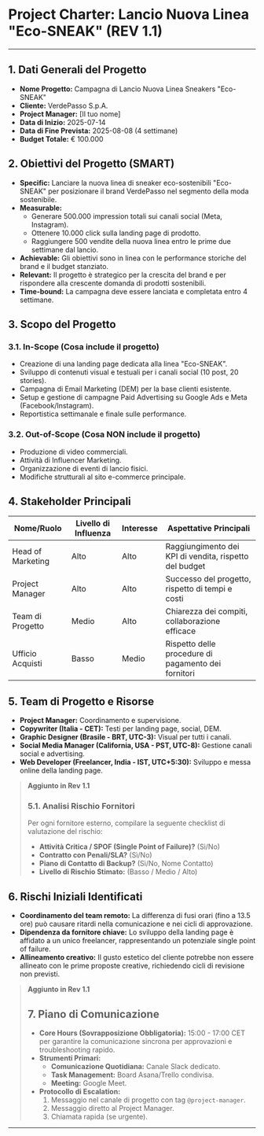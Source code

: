 # Project Charter: Lancio Nuova Linea "Eco-SNEAK" (REV 1.1)

---

## 1. Dati Generali del Progetto

- **Nome Progetto:** Campagna di Lancio Nuova Linea Sneakers "Eco-SNEAK"
- **Cliente:** VerdePasso S.p.A.
- **Project Manager:** [Il tuo nome]
- **Data di Inizio:** 2025-07-14
- **Data di Fine Prevista:** 2025-08-08 (4 settimane)
- **Budget Totale:** € 100.000

## 2. Obiettivi del Progetto (SMART)

- **Specific:** Lanciare la nuova linea di sneaker eco-sostenibili "Eco-SNEAK" per posizionare il brand VerdePasso nel segmento della moda sostenibile.
- **Measurable:**
  - Generare 500.000 impression totali sui canali social (Meta, Instagram).
  - Ottenere 10.000 click sulla landing page di prodotto.
  - Raggiungere 500 vendite della nuova linea entro le prime due settimane dal lancio.
- **Achievable:** Gli obiettivi sono in linea con le performance storiche del brand e il budget stanziato.
- **Relevant:** Il progetto è strategico per la crescita del brand e per rispondere alla crescente domanda di prodotti sostenibili.
- **Time-bound:** La campagna deve essere lanciata e completata entro 4 settimane.

## 3. Scopo del Progetto

### 3.1. In-Scope (Cosa include il progetto)

- Creazione di una landing page dedicata alla linea "Eco-SNEAK".
- Sviluppo di contenuti visual e testuali per i canali social (10 post, 20 stories).
- Campagna di Email Marketing (DEM) per la base clienti esistente.
- Setup e gestione di campagne Paid Advertising su Google Ads e Meta (Facebook/Instagram).
- Reportistica settimanale e finale sulle performance.

### 3.2. Out-of-Scope (Cosa NON include il progetto)

- Produzione di video commerciali.
- Attività di Influencer Marketing.
- Organizzazione di eventi di lancio fisici.
- Modifiche strutturali al sito e-commerce principale.

## 4. Stakeholder Principali

| Nome/Ruolo             | Livello di Influenza | Interesse | Aspettative Principali                               |
| ---------------------- | -------------------- | --------- | ---------------------------------------------------- |
| Head of Marketing      | Alto                 | Alto      | Raggiungimento dei KPI di vendita, rispetto del budget |
| Project Manager        | Alto                 | Alto      | Successo del progetto, rispetto di tempi e costi     |
| Team di Progetto       | Medio                | Alto      | Chiarezza dei compiti, collaborazione efficace       |
| Ufficio Acquisti       | Basso                | Medio     | Rispetto delle procedure di pagamento dei fornitori  |

## 5. Team di Progetto e Risorse

- **Project Manager:** Coordinamento e supervisione.
- **Copywriter (Italia - CET):** Testi per landing page, social, DEM.
- **Graphic Designer (Brasile - BRT, UTC-3):** Visual per tutti i canali.
- **Social Media Manager (California, USA - PST, UTC-8):** Gestione canali social e advertising.
- **Web Developer (Freelancer, India - IST, UTC+5:30):** Sviluppo e messa online della landing page.

> **Aggiunto in Rev 1.1**
> ### 5.1. Analisi Rischio Fornitori
> Per ogni fornitore esterno, compilare la seguente checklist di valutazione del rischio:
> - **Attività Critica / SPOF (Single Point of Failure)?** (Sì/No)
> - **Contratto con Penali/SLA?** (Sì/No)
> - **Piano di Contatto di Backup?** (Sì/No, Nome Contatto)
> - **Livello di Rischio Stimato:** (Basso / Medio / Alto)

## 6. Rischi Iniziali Identificati

- **Coordinamento del team remoto:** La differenza di fusi orari (fino a 13.5 ore) può causare ritardi nella comunicazione e nei cicli di approvazione.
- **Dipendenza da fornitore chiave:** Lo sviluppo della landing page è affidato a un unico freelancer, rappresentando un potenziale single point of failure.
- **Allineamento creativo:** Il gusto estetico del cliente potrebbe non essere allineato con le prime proposte creative, richiedendo cicli di revisione non previsti.

> **Aggiunto in Rev 1.1**
> ## 7. Piano di Comunicazione
> - **Core Hours (Sovrapposizione Obbligatoria):** 15:00 - 17:00 CET per garantire la comunicazione sincrona per approvazioni e troubleshooting rapido.
> - **Strumenti Primari:**
>   - **Comunicazione Quotidiana:** Canale Slack dedicato.
>   - **Task Management:** Board Asana/Trello condivisa.
>   - **Meeting:** Google Meet.
> - **Protocollo di Escalation:**
>   1. Messaggio nel canale di progetto con tag `@project-manager`.
>   2. Messaggio diretto al Project Manager.
>   3. Chiamata rapida (se urgente).

---
